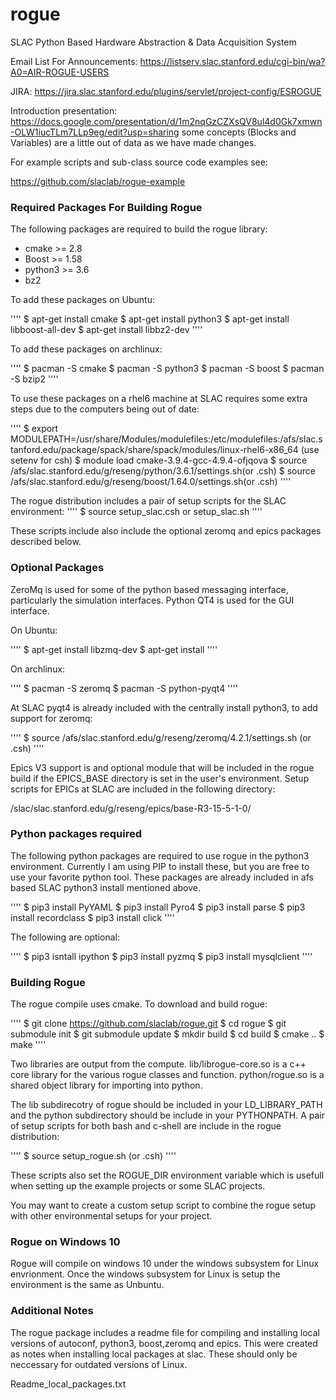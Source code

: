 # rogue
SLAC Python Based Hardware Abstraction &amp; Data Acquisition System

Email List For Announcements:
https://listserv.slac.stanford.edu/cgi-bin/wa?A0=AIR-ROGUE-USERS

JIRA:
https://jira.slac.stanford.edu/plugins/servlet/project-config/ESROGUE

Introduction presentation: 
https://docs.google.com/presentation/d/1m2nqGzCZXsQV8ul4d0Gk7xmwn-OLW1iucTLm7LLp9eg/edit?usp=sharing
some concepts (Blocks and Variables) are a little out of data as we have made changes.

For example scripts and sub-class source code examples see:

https://github.com/slaclab/rogue-example

### Required Packages For Building Rogue

The following packages are required to build the rogue library:

- cmake   >= 2.8
- Boost   >= 1.58
- python3 >= 3.6
- bz2

To add these packages on Ubuntu:

''''
$ apt-get install cmake
$ apt-get install python3
$ apt-get install libboost-all-dev
$ apt-get install libbz2-dev
''''

To add these packages on archlinux:

''''
$ pacman -S cmake
$ pacman -S python3
$ pacman -S boost
$ pacman -S bzip2
''''

To use these packages on a rhel6 machine at SLAC requires some extra
steps due to the computers being out of date:

''''
$ export MODULEPATH=/usr/share/Modules/modulefiles:/etc/modulefiles:/afs/slac.stanford.edu/package/spack/share/spack/modules/linux-rhel6-x86_64 (use setenv for csh)
$ module load cmake-3.9.4-gcc-4.9.4-ofjqova
$ source /afs/slac.stanford.edu/g/reseng/python/3.6.1/settings.sh(or .csh)
$ source /afs/slac.stanford.edu/g/reseng/boost/1.64.0/settings.sh(or .csh)
''''

The rogue distribution includes a pair of setup scripts for the SLAC environment:
''''
$ source setup_slac.csh or setup_slac.sh
''''

These scripts include also include the optional zeromq and epics packages
described below.

### Optional Packages

ZeroMq is used for some of the python based messaging interface, particularly
the simulation interfaces. Python QT4 is used for the GUI interface.

On Ubuntu:

''''
$ apt-get install libzmq-dev
$ apt-get install 
''''

On archlinux:

''''
$ pacman -S zeromq
$ pacman -S python-pyqt4
''''

At SLAC pyqt4 is already included with the centrally install python3, to add support
for zeromq:

''''
$ source /afs/slac.stanford.edu/g/reseng/zeromq/4.2.1/settings.sh (or .csh)
''''

Epics V3 support is and optional module that will be included in the rogue build
if the EPICS_BASE directory is set in the user's environment. Setup scripts
for EPICs at SLAC are included in the following directory:

/slac/slac.stanford.edu/g/reseng/epics/base-R3-15-5-1-0/

### Python packages required

The following python packages are required to use rogue in the python3
environment. Currently I am using PIP to install these, but you are free 
to use your favorite python tool. These packages are already included in 
afs based SLAC python3 install mentioned above.

''''
$ pip3 install PyYAML
$ pip3 install Pyro4 
$ pip3 install parse
$ pip3 install recordclass
$ pip3 install click
''''

The following are optional:

''''
$ pip3 isntall ipython
$ pip3 install pyzmq
$ pip3 install mysqlclient
''''

### Building Rogue

The rogue compile uses cmake. To download and build rogue:

''''
$ git clone https://github.com/slaclab/rogue.git
$ cd rogue
$ git submodule init
$ git submodule update
$ mkdir build
$ cd build
$ cmake ..
$ make
''''

Two libraries are output from the compute. lib/librogue-core.so is a c++ 
core library for the various rogue classes and function. python/rogue.so
is a shared object library for importing into python.

The lib subdirecotry of rogue should be included in your LD_LIBRARY_PATH and
the python subdirectory should be include in your PYTHONPATH. A pair of setup
scripts for both bash and c-shell are include in the rogue distribution:

''''
$ source setup_rogue.sh (or .csh)
''''

These scripts also set the ROGUE_DIR environment variable which is usefull when 
setting up the example projects or some SLAC projects.

You may want to create a custom setup script to combine the rogue setup with 
other environmental setups for your project.

### Rogue on Windows 10

Rogue will compile on windows 10 under the windows subsystem for Linux
envrionment. Once the windows subsystem for Linux is setup the environment
is the same as Unbuntu.

### Additional Notes

The rogue package includes a readme file for compiling and installing local 
versions of autoconf, python3, boost,zeromq and epics. This were created as 
notes when installing local packages at slac. These should only be neccessary
for outdated versions of Linux.

Readme_local_packages.txt

